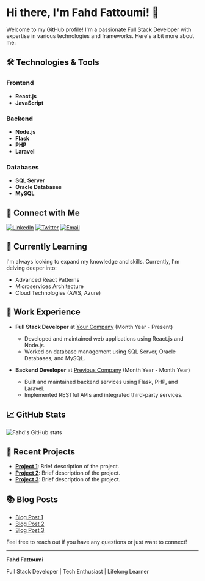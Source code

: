 # Hi there, I'm Fahd Fattoumi! 👋

Welcome to my GitHub profile! I'm a passionate Full Stack Developer with expertise in various technologies and frameworks. Here's a bit more about me:

## 🛠️ Technologies & Tools

### Frontend
- **React.js**
- **JavaScript**

### Backend
- **Node.js**
- **Flask**
- **PHP**
- **Laravel**

### Databases
- **SQL Server**
- **Oracle Databases**
- **MySQL**

## 🔗 Connect with Me
[![LinkedIn](https://img.shields.io/badge/LinkedIn-blue?style=for-the-badge&logo=linkedin)](https://www.linkedin.com/in/your-linkedin/)
[![Twitter](https://img.shields.io/badge/Twitter-blue?style=for-the-badge&logo=twitter)](https://twitter.com/your-twitter/)
[![Email](https://img.shields.io/badge/Email-D14836?style=for-the-badge&logo=gmail&logoColor=white)](mailto:your-email@example.com)

## 🌱 Currently Learning
I'm always looking to expand my knowledge and skills. Currently, I'm delving deeper into:
- Advanced React Patterns
- Microservices Architecture
- Cloud Technologies (AWS, Azure)

## 💼 Work Experience
- **Full Stack Developer** at [Your Company](https://your-company-website.com) (Month Year - Present)
  - Developed and maintained web applications using React.js and Node.js.
  - Worked on database management using SQL Server, Oracle Databases, and MySQL.

- **Backend Developer** at [Previous Company](https://previous-company-website.com) (Month Year - Month Year)
  - Built and maintained backend services using Flask, PHP, and Laravel.
  - Implemented RESTful APIs and integrated third-party services.

## 📈 GitHub Stats
![Fahd's GitHub stats](https://github-readme-stats.vercel.app/api?username=your-github-username&show_icons=true&theme=radical)

## 📝 Recent Projects
- **[Project 1](https://github.com/your-github-username/project-1)**: Brief description of the project.
- **[Project 2](https://github.com/your-github-username/project-2)**: Brief description of the project.
- **[Project 3](https://github.com/your-github-username/project-3)**: Brief description of the project.

## 📚 Blog Posts
- [Blog Post 1](https://your-blog-url.com/post-1)
- [Blog Post 2](https://your-blog-url.com/post-2)
- [Blog Post 3](https://your-blog-url.com/post-3)

Feel free to reach out if you have any questions or just want to connect!

---

**Fahd Fattoumi**

Full Stack Developer | Tech Enthusiast | Lifelong Learner
